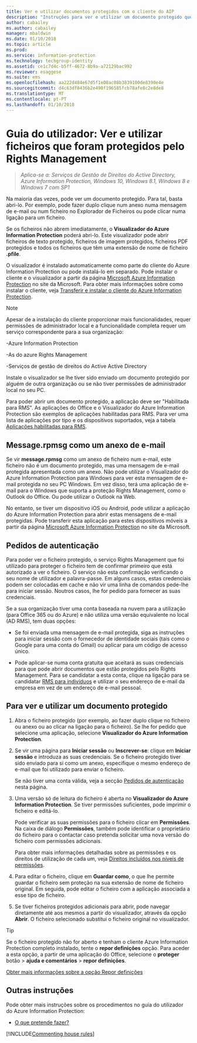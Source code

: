 ```yaml
---
title: Ver e utilizar documentos protegidos com o cliente do AIP
description: "Instruções para ver e utilizar um documento protegido que requer que tenha o cliente do Azure Information Protection instalado."
author: cabailey
ms.author: cabailey
manager: mbaldwin
ms.date: 01/10/2018
ms.topic: article
ms.prod: 
ms.service: information-protection
ms.technology: techgroup-identity
ms.assetid: ce1c7d4c-b5ff-4672-8b9a-a72129bac992
ms.reviewer: esaggese
ms.suite: ems
ms.openlocfilehash: aa222d484e67d5f1e08ac08b3839100de8390e4e
ms.sourcegitcommit: d4c63df8436b2e490f196585fcb78afe8c2e8de8
ms.translationtype: MT
ms.contentlocale: pt-PT
ms.lasthandoff: 01/10/2018
---
```

# <a name="user-guide-view-and-use-files-that-have-been-protected-by-rights-management"></a>Guia do utilizador: Ver e utilizar ficheiros que foram protegidos pelo Rights Management

>*Aplica-se a: Serviços de Gestão de Direitos do Active Directory, Azure Information Protection, Windows 10, Windows 8.1, Windows 8 e Windows 7 com SP1*

Na maioria das vezes, pode ver um documento protegido. Para tal, basta abri-lo. Por exemplo, pode fazer duplo clique num anexo numa mensagem de e-mail ou num ficheiro no Explorador de Ficheiros ou pode clicar numa ligação para um ficheiro.

Se os ficheiros não abrem imediatamente, o **Visualizador do Azure Information Protection** poderá abri-lo. Este visualizador pode abrir ficheiros de texto protegido, ficheiros de imagem protegidos, ficheiros PDF protegidos e todos os ficheiros que têm uma extensão de nome de ficheiro **.pfile**.

O visualizador é instalado automaticamente como parte do cliente do Azure Information Protection ou pode instalá-lo em separado. Pode instalar o cliente e o visualizador a partir da página [Microsoft Azure Information Protection](https://go.microsoft.com/fwlink/?LinkId=303970) no site da Microsoft. Para obter mais informações sobre como instalar o cliente, veja [Transferir e instalar o cliente do Azure Information Protection](install-client-app.md).

> [!NOTE]
> Apesar de a instalação do cliente proporcionar mais funcionalidades, requer permissões de administrador local e a funcionalidade completa requer um serviço correspondente para a sua organização:
> 
>-Azure Information Protection
> 
>-As do azure Rights Management
> 
>-Serviços de gestão de direitos do Active Active Directory 
> 
> Instale o visualizador se lhe tiver sido enviado um documento protegido por alguém de outra organização ou se não tiver permissões de administrador local no seu PC.

Para poder abrir um documento protegido, a aplicação deve ser "Habilitada para RMS". As aplicações do Office e o Visualizador do Azure Information Protection são exemplos de aplicações habilitadas para RMS. Para ver uma lista de aplicações por tipo e os dispositivos suportados, veja a tabela [Aplicações habilitadas para RMS](../get-started/requirements-applications.md#rms-enlightened-applications).  
## <a name="messagerpmsg-as-an-email-attachment"></a>Message.rpmsg como um anexo de e-mail

Se vir **message.rpmsg** como um anexo de ficheiro num e-mail, este ficheiro não é um documento protegido, mas uma mensagem de e-mail protegida apresentada como um anexo. Não pode utilizar o Visualizador do Azure Information Protection para Windows para ver esta mensagem de e-mail protegida no seu PC Windows. Em vez disso, terá uma aplicação de e-mail para o Windows que suporta a proteção Rights Management, como o Outlook do Office. Ou pode utilizar o Outlook na Web.

No entanto, se tiver um dispositivo iOS ou Android, pode utilizar a aplicação do Azure Information Protection para abrir estas mensagens de e-mail protegidas. Pode transferir esta aplicação para estes dispositivos móveis a partir da página [Microsoft Azure Information Protection](https://go.microsoft.com/fwlink/?LinkId=303970) no site da Microsoft.

## <a name="prompts-for-authentication"></a>Pedidos de autenticação

Para poder ver o ficheiro protegido, o serviço Rights Management que foi utilizado para proteger o ficheiro tem de confirmar primeiro que está autorizado a ver o ficheiro. O serviço não esta confirmação verificando o seu nome de utilizador e palavra-passe. Em alguns casos, estas credenciais podem ser colocadas em cache e não vir uma linha de comandos pede-lhe para iniciar sessão. Noutros casos, lhe for pedido para fornecer as suas credenciais.

Se a sua organização tiver uma conta baseada na nuvem para a utilização (para Office 365 ou do Azure) e não utiliza uma versão equivalente no local (AD RMS), tem duas opções:

- Se foi enviada uma mensagem de e-mail protegida, siga as instruções para iniciar sessão com o fornecedor de identidade sociais (tais como o Google para uma conta do Gmail) ou aplicar para um código de acesso único.

- Pode aplicar-se numa conta gratuita que aceitará as suas credenciais para que pode abrir documentos que estão protegidos pelo Rights Management. Para se candidatar a esta conta, clique na ligação para se candidatar [RMS para indivíduos](http://go.microsoft.com/fwlink/?LinkId=309469) e utilizar o seu endereço de e-mail da empresa em vez de um endereço de e-mail pessoal. 

## <a name="to-view-and-use-a-protected-document"></a>Para ver e utilizar um documento protegido

1. Abra o ficheiro protegido (por exemplo, ao fazer duplo clique no ficheiro ou anexo ou ao clicar na ligação para o ficheiro). Se lhe for pedido que selecione uma aplicação, selecione **Visualizador do Azure Information Protection**. 

2. Se vir uma página para **Iniciar sessão** ou **Inscrever-se**: clique em **Iniciar sessão** e introduza as suas credenciais. Se o ficheiro protegido tiver sido enviado para si como um anexo, especifique o mesmo endereço de e-mail que foi utilizado para enviar o ficheiro.
    
    Se não tiver uma conta válida, veja a secção [Pedidos de autenticação](#prompts-for-authentication) nesta página.

3. Uma versão só de leitura do ficheiro é aberta no **Visualizador do Azure Information Protection**. Se tiver permissões suficientes, pode imprimir o ficheiro e editá-lo. 

    Pode verificar as suas permissões para o ficheiro clicar em **Permissões**. Na caixa de diálogo **Permissões**, também pode identificar o proprietário do ficheiro para o contactar caso pretenda solicitar uma nova versão do ficheiro com permissões adicionais.
    
    Para obter mais informações detalhadas sobre as permissões e os direitos de utilização de cada um, veja [Direitos incluídos nos níveis de permissões](../deploy-use/configure-usage-rights.md#rights-included-in-permissions-levels).

4. Para editar o ficheiro, clique em **Guardar como**, o que lhe permite guardar o ficheiro sem proteção na sua extensão de nome de ficheiro original. Em seguida, pode editar o ficheiro com a aplicação associada a esse tipo de ficheiro.

5. Se tiver ficheiros protegidos adicionais para abrir, pode navegar diretamente até aos mesmos a partir do visualizador, através da opção **Abrir**. O ficheiro selecionado substitui o ficheiro original no visualizador. 

> [!TIP]
> Se o ficheiro protegido não for aberto e tenham o cliente Azure Information Protection completo instalado, tente o **repor definições** opção. Para aceder a esta opção, a partir de uma aplicação do Office, selecione o **proteger** botão > **ajuda e comentários** > **repor definições**. 
> 
> [Obter mais informações sobre a opção Repor definições](client-admin-guide.md#more-information-about-the-reset-settings-option)

## <a name="other-instructions"></a>Outras instruções
Pode obter mais instruções sobre os procedimentos no guia do utilizador do Azure Information Protection:

-   [O que pretende fazer?](client-user-guide.md#what-do-you-want-to-do)


[!INCLUDE[Commenting house rules](../includes/houserules.md)]